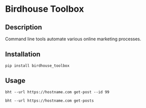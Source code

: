 # Birdhouse Toolbox

## Description

Command line tools automate various online marketing processes.

## Installation

```
pip install birdhouse_toolbox
```

## Usage

```
bht --url https://hostname.com get-post --id 99
```

```
bht --url https://hostname.com get-posts
```
